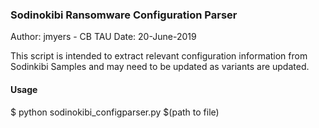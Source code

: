 ### Sodinokibi Ransomware Configuration Parser

Author: jmyers - CB TAU
Date: 20-June-2019

This script is intended to extract relevant configuration information from Sodinkibi Samples and may need to be updated as variants are updated.

#### Usage

$ python sodinokibi_configparser.py $(path to file)